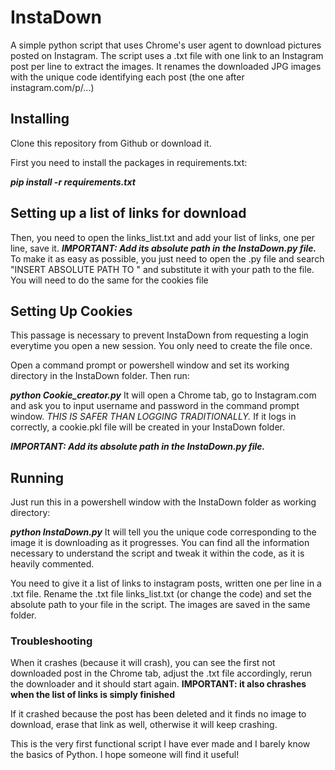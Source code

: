 # InstaDown
A simple python script that uses Chrome's user agent to download pictures posted on Instagram.
The script uses a .txt file with one link to an Instagram post per line to extract the images.
It renames the downloaded JPG images with the unique code identifying each post (the one after instagram.com/p/...)

## Installing
Clone this repository from Github or download it.

First you need to install the packages in requirements.txt:

**_pip install -r requirements.txt_**

## Setting up a list of links for download

Then, you need to open the links_list.txt and add your list of links, one per line, save it. 
***IMPORTANT: Add its absolute path in the InstaDown.py file.*** 
To make it as easy as possible, you just need to open the .py file and search "INSERT ABSOLUTE PATH TO " and substitute it with your path to the file. You will need to do the same for the cookies file

## Setting Up Cookies
This passage is necessary to prevent InstaDown from requesting a login everytime you open a new session. You only need to create the file once.

Open a command prompt or powershell window and set its working directory in the InstaDown folder.
Then run:

**_python Cookie_creator.py_**
It will open a Chrome tab, go to Instagram.com and ask you to input username and password in the command prompt window. *THIS IS SAFER THAN LOGGING TRADITIONALLY.*
If it logs in correctly, a cookie.pkl file will be created in your InstaDown folder.

***IMPORTANT: Add its absolute path in the InstaDown.py file.*** 

## Running
Just run this in a powershell window with the InstaDown folder as working directory:

**_python InstaDown.py_**
It will tell you the unique code corresponding to the image it is downloading as it progresses.
You can find all the information necessary to understand the script and tweak it within the code, as it is heavily commented.

You need to give it a list of links to instagram posts, written one per line in a .txt file. Rename the .txt file links_list.txt (or change the code) and set the absolute path to your file in the script.
The images are saved in the same folder.

### Troubleshooting
When it crashes (because it will crash), you can see the first not downloaded post in the Chrome tab, adjust the .txt file accordingly, rerun the downloader and it should start again. **IMPORTANT: it also chrashes when the list of links is simply finished**

If it crashed because the post has been deleted and it finds no image to download, erase that link as well, otherwise it will keep crashing.


This is the very first functional script I have ever made and I barely know the basics of Python. I hope someone will find it useful!
